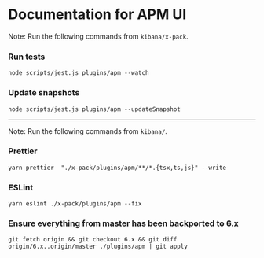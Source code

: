 # Documentation for APM UI

Note: Run the following commands from `kibana/x-pack`.

### Run tests
```
node scripts/jest.js plugins/apm --watch
```

### Update snapshots
```
node scripts/jest.js plugins/apm --updateSnapshot
```
---

Note: Run the following commands from `kibana/`.

### Prettier

```
yarn prettier  "./x-pack/plugins/apm/**/*.{tsx,ts,js}" --write
```

### ESLint
```
yarn eslint ./x-pack/plugins/apm --fix
```

### Ensure everything from master has been backported to 6.x
```
git fetch origin && git checkout 6.x && git diff origin/6.x..origin/master ./plugins/apm | git apply
```
